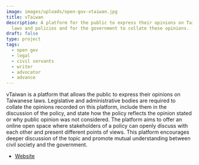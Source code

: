 ```yaml
---
image: images/uploads/open-gov-vtaiwan.jpg
title: vTaiwan
description: A platform for the public to express their opinions on Taiwanese
  laws and policies and for the government to collate these opinions.
draft: false
type: project
tags:
  - open gov
  - legal
  - civil servants
  - writer
  - advocator
  - advance
---
```

vTaiwan is a platform that allows the public to express their opinions on Taiwanese laws. Legislative and administrative bodies are required to collate the opinions recorded on this platform, include them in the discussion of the policy, and state how the policy reflects the opinion stated or why public opinion was not considered. The platform aims to offer an online open space where stakeholders of a policy can openly discuss with each other and present different points of views. This platform encourages deeper discussion of the topic and promote mutual understanding between civil society and the government.

- [Website](https://vtaiwan.tw/)

